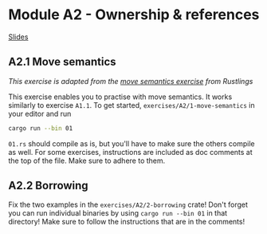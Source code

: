 # Module A2 - Ownership & references

<a href="/slides/A-intro-to-rust" target="_blank">Slides</a>

## A2.1 Move semantics
*This exercise is adapted from the [move semantics exercise](https://github.com/rust-lang/rustlings/tree/main/exercises/move_semantics) from Rustlings*


This exercise enables you to practise with move semantics. It works similarly to exercise `A1.1`. To get started, `exercises/A2/1-move-semantics` in your editor and run
```bash
cargo run --bin 01
```

`01.rs` should compile as is, but you'll have to make sure the others compile as well. For some exercises, instructions are included as doc comments at the top of the file. Make sure to adhere to them.


## A2.2 Borrowing

Fix the two examples in the `exercises/A2/2-borrowing` crate! Don't forget you
can run individual binaries by using `cargo run --bin 01` in that directory!
Make sure to follow the instructions that are in the comments!
